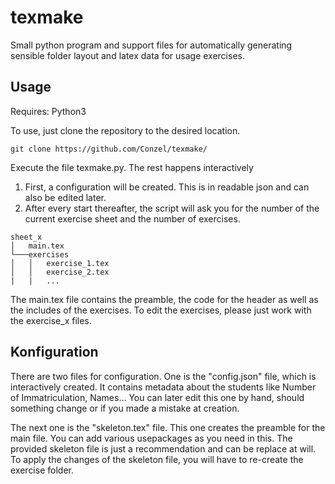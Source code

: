 # texmake

Small python program and support files for automatically generating sensible folder layout and latex data for usage exercises.

## Usage

Requires: Python3

To use, just clone the repository to the desired location.
```
git clone https://github.com/Conzel/texmake/
```

Execute the file texmake.py. The rest happens interactively

1.  First, a configuration will be created. This is in readable json and can also be edited later.
2.  After every start thereafter, the script will ask you for the number of the current exercise sheet and the number of exercises.
  ```
sheet_x
│   main.tex
└───exercises
│   │   exercise_1.tex
│   │   exercise_2.tex
|   |   ...
```
The main.tex file contains the preamble, the code for the header as well as the includes of the exercises. To edit the exercises, please just work with the exercise_x files.

## Konfiguration

There are two files for configuration. One is the "config.json" file, which is interactively created. It contains metadata about the students like Number of Immatriculation, Names... You can later edit this one by hand, should something change or if you made a mistake at creation.

The next one is the "skeleton.tex" file. This one creates the preamble for the main file. You can add various usepackages as you need in this. The provided skeleton file is just a recommendation and can be replace at will. To apply the changes of the skeleton file, you will have to re-create the exercise folder.
